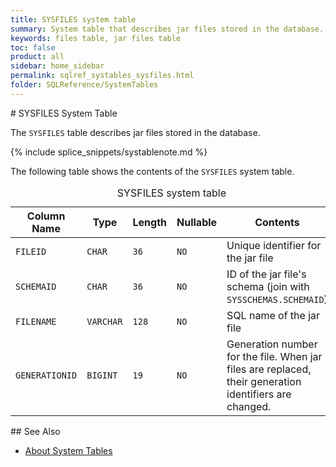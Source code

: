 ```yaml
---
title: SYSFILES system table
summary: System table that describes jar files stored in the database.
keywords: files table, jar files table
toc: false
product: all
sidebar: home_sidebar
permalink: sqlref_systables_sysfiles.html
folder: SQLReference/SystemTables
---
```

<section>
<div class="TopicContent" data-swiftype-index="true" markdown="1">
# SYSFILES System Table

The `SYSFILES` table describes jar files stored in the database.

{% include splice_snippets/systablenote.md %}

The following table shows the contents of the `SYSFILES` system table.

<table>
                <caption>SYSFILES system table</caption>
                <col />
                <col />
                <col />
                <col />
                <col />
                <thead>
                    <tr>
                        <th>Column Name</th>
                        <th>Type</th>
                        <th>Length</th>
                        <th>Nullable</th>
                        <th>Contents</th>
                    </tr>
                </thead>
                <tbody>
                    <tr>
                        <td><code>FILEID</code></td>
                        <td><code>CHAR</code></td>
                        <td><code>36</code></td>
                        <td><code>NO</code></td>
                        <td>Unique identifier for the jar file</td>
                    </tr>
                    <tr>
                        <td><code>SCHEMAID</code></td>
                        <td><code>CHAR</code></td>
                        <td><code>36</code></td>
                        <td><code>NO</code></td>
                        <td>ID of the jar file's schema (join with <code>SYSSCHEMAS.SCHEMAID</code>)</td>
                    </tr>
                    <tr>
                        <td><code>FILENAME</code></td>
                        <td><code>VARCHAR</code></td>
                        <td><code>128</code></td>
                        <td><code>NO</code></td>
                        <td>SQL name of the jar file</td>
                    </tr>
                    <tr>
                        <td><code>GENERATIONID</code></td>
                        <td><code>BIGINT</code></td>
                        <td><code>19</code></td>
                        <td><code>NO</code></td>
                        <td>Generation number for the file. When jar files are replaced, their generation identifiers are changed.</td>
                    </tr>
                </tbody>
            </table>
## See Also

* [About System Tables](sqlref_systables_intro.html)

</div>
</section>
